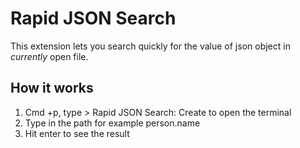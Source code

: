 # Rapid JSON Search

This extension lets you search quickly for the value of json object in *currently* open file.

## How it works
1. Cmd +p, type > Rapid JSON Search: Create to open the terminal
2. Type in the path for example person.name
3. Hit enter to see the result